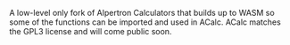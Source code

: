 A low-level only fork of Alpertron Calculators that builds up to WASM so some of the functions can be imported and used in ACalc.
ACalc matches the GPL3 license and will come public soon.
